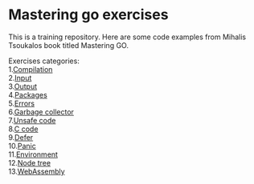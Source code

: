 # Mastering go exercises

This is a training repository. 
Here are some code examples from Mihalis Tsoukalos book titled Mastering GO.

Exercises categories: \
1.[Compilation](compilation) \
2.[Input](input) \
3.[Output](output) \
4.[Packages](packagesdownloading) \
5.[Errors](errorhandling) \
6.[Garbage collector](gc) \
7.[Unsafe code](unsafe) \
8.[C code](c) \
9.[Defer](defer) \
10.[Panic](panic) \
11.[Environment](env) \
12.[Node tree](nodetree) \
13.[WebAssembly](webassembly)
